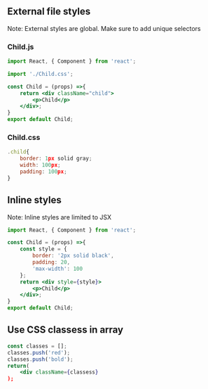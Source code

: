 ## External file styles
Note: External styles are global. Make sure to add unique selectors

### Child.js
```jsx
import React, { Component } from 'react';

import './Child.css';

const Child = (props) =>{
    return <div className="child">
        <p>Child</p>
    </div>;
}
export default Child;
```

### Child.css
```jsx
.child{
    border: 1px solid gray;
    width: 100px;
    padding: 100px;
}
```

## Inline styles
Note: Inline styles are limited to JSX

```jsx
import React, { Component } from 'react';

const Child = (props) =>{
    const style = {
        border: '2px solid black',
        padding: 20,
        'max-width': 100
    };
    return <div style={style}>
        <p>Child</p>
    </div>;
}
export default Child;
```

## Use CSS classess in array
```jsx
const classes = [];
classes.push('red');
classes.push('bold');
return(
    <div className={classess}
);
```
